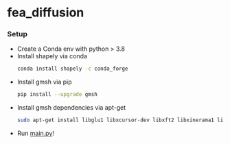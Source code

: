 # fea_diffusion

### Setup
- Create a Conda env with python > 3.8
- Install shapely via conda
  ```sh
  conda install shapely -c conda_forge
  ```
- Install gmsh via pip
  ```sh
  pip install --upgrade gmsh
  ```
- Install gmsh dependencies via apt-get
  ```sh
  sudo apt-get install libglu1 libxcursor-dev libxft2 libxinerama1 libfltk1.3-dev libfreetype6-dev libgl1-mesa-dev libocct-foundation-dev libocct-data-exchange-dev
  ``` 
- Run [main.py](main.py)!
